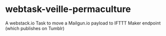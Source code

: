# webtask-veille-permaculture
A webstack.io Task to move a Mailgun.io payload to IFTTT Maker endpoint (which publishes on Tumblr)

